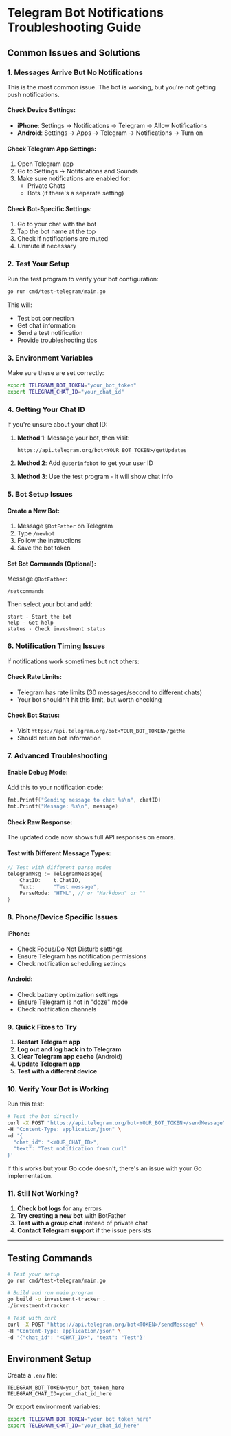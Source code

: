 # Telegram Bot Notifications Troubleshooting Guide

## Common Issues and Solutions

### 1. **Messages Arrive But No Notifications**

This is the most common issue. The bot is working, but you're not getting push notifications.

#### Check Device Settings:
- **iPhone**: Settings → Notifications → Telegram → Allow Notifications
- **Android**: Settings → Apps → Telegram → Notifications → Turn on

#### Check Telegram App Settings:
1. Open Telegram app
2. Go to Settings → Notifications and Sounds
3. Make sure notifications are enabled for:
   - Private Chats
   - Bots (if there's a separate setting)

#### Check Bot-Specific Settings:
1. Go to your chat with the bot
2. Tap the bot name at the top
3. Check if notifications are muted
4. Unmute if necessary

### 2. **Test Your Setup**

Run the test program to verify your bot configuration:

```bash
go run cmd/test-telegram/main.go
```

This will:
- Test bot connection
- Get chat information
- Send a test notification
- Provide troubleshooting tips

### 3. **Environment Variables**

Make sure these are set correctly:
```bash
export TELEGRAM_BOT_TOKEN="your_bot_token"
export TELEGRAM_CHAT_ID="your_chat_id"
```

### 4. **Getting Your Chat ID**

If you're unsure about your chat ID:

1. **Method 1**: Message your bot, then visit:
   ```
   https://api.telegram.org/bot<YOUR_BOT_TOKEN>/getUpdates
   ```

2. **Method 2**: Add `@userinfobot` to get your user ID

3. **Method 3**: Use the test program - it will show chat info

### 5. **Bot Setup Issues**

#### Create a New Bot:
1. Message `@BotFather` on Telegram
2. Type `/newbot`
3. Follow the instructions
4. Save the bot token

#### Set Bot Commands (Optional):
Message `@BotFather`:
```
/setcommands
```
Then select your bot and add:
```
start - Start the bot
help - Get help
status - Check investment status
```

### 6. **Notification Timing Issues**

If notifications work sometimes but not others:

#### Check Rate Limits:
- Telegram has rate limits (30 messages/second to different chats)
- Your bot shouldn't hit this limit, but worth checking

#### Check Bot Status:
- Visit `https://api.telegram.org/bot<YOUR_BOT_TOKEN>/getMe`
- Should return bot information

### 7. **Advanced Troubleshooting**

#### Enable Debug Mode:
Add this to your notification code:
```go
fmt.Printf("Sending message to chat %s\n", chatID)
fmt.Printf("Message: %s\n", message)
```

#### Check Raw Response:
The updated code now shows full API responses on errors.

#### Test with Different Message Types:
```go
// Test with different parse modes
telegramMsg := TelegramMessage{
    ChatID:    t.ChatID,
    Text:      "Test message",
    ParseMode: "HTML", // or "Markdown" or ""
}
```

### 8. **Phone/Device Specific Issues**

#### iPhone:
- Check Focus/Do Not Disturb settings
- Ensure Telegram has notification permissions
- Check notification scheduling settings

#### Android:
- Check battery optimization settings
- Ensure Telegram is not in "doze" mode
- Check notification channels

### 9. **Quick Fixes to Try**

1. **Restart Telegram app**
2. **Log out and log back in to Telegram**
3. **Clear Telegram app cache** (Android)
4. **Update Telegram app**
5. **Test with a different device**

### 10. **Verify Your Bot is Working**

Run this test:
```bash
# Test the bot directly
curl -X POST "https://api.telegram.org/bot<YOUR_BOT_TOKEN>/sendMessage" \
-H "Content-Type: application/json" \
-d '{
  "chat_id": "<YOUR_CHAT_ID>",
  "text": "Test notification from curl"
}'
```

If this works but your Go code doesn't, there's an issue with your Go implementation.

### 11. **Still Not Working?**

1. **Check bot logs** for any errors
2. **Try creating a new bot** with BotFather
3. **Test with a group chat** instead of private chat
4. **Contact Telegram support** if the issue persists

---

## Testing Commands

```bash
# Test your setup
go run cmd/test-telegram/main.go

# Build and run main program
go build -o investment-tracker .
./investment-tracker

# Test with curl
curl -X POST "https://api.telegram.org/bot<TOKEN>/sendMessage" \
-H "Content-Type: application/json" \
-d '{"chat_id": "<CHAT_ID>", "text": "Test"}'
```

## Environment Setup

Create a `.env` file:
```
TELEGRAM_BOT_TOKEN=your_bot_token_here
TELEGRAM_CHAT_ID=your_chat_id_here
```

Or export environment variables:
```bash
export TELEGRAM_BOT_TOKEN="your_bot_token_here"
export TELEGRAM_CHAT_ID="your_chat_id_here"
```